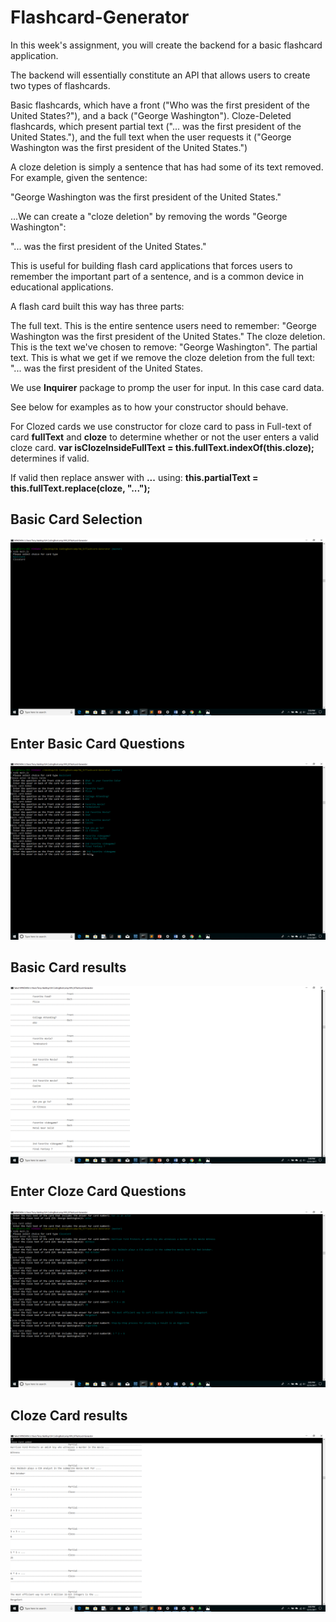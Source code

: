 # Flashcard-Generator

In this week's assignment, you will create the backend for a basic flashcard application.

The backend will essentially constitute an API that allows users to create two types of flashcards.


Basic flashcards, which have a front ("Who was the first president of the United States?"), and a back ("George Washington").
Cloze-Deleted flashcards, which present partial text ("... was the first president of the United States."), and the full text when the user requests it ("George Washington was the first president of the United States.")

A cloze deletion is simply a sentence that has had some of its text removed. For example, given the sentence:

"George Washington was the first president of the United States."

...We can create a "cloze deletion" by removing the words "George Washington":

"... was the first president of the United States."

This is useful for building flash card applications that forces users to remember the important part of a sentence, and is a common device in educational applications.

A flash card built this way has three parts:


The full text. This is the entire sentence users need to remember:  "George Washington was the first president of the United States."
The cloze deletion. This is the text we've chosen to remove: "George Washington".
The partial text. This is what we get if we remove the cloze deletion from the full text: "... was the first president of the United States.

We use **Inquirer** package to promp the user for input. In this case card data.


See below for examples as to how your constructor should behave.

For Clozed cards we use constructor for cloze card to pass in Full-text of card **fullText** and **cloze** to determine whether or not the user enters a valid cloze card.
**var isClozeInsideFullText = this.fullText.indexOf(this.cloze);** determines if valid.

If valid then replace answer with **...** using: **this.partialText = this.fullText.replace(cloze, "...");**

## Basic Card Selection
![Img1](https://github.com/tdsteph1/Flashcard-Generator/blob/master/images/img1.png)

## Enter Basic Card Questions
![Img2](https://github.com/tdsteph1/Flashcard-Generator/blob/master/images/img2.png)

## Basic Card results
![Img3](https://github.com/tdsteph1/Flashcard-Generator/blob/master/images/img3.png)

## Enter Cloze Card Questions
![Img4](https://github.com/tdsteph1/Flashcard-Generator/blob/master/images/img4.png)

## Cloze Card results
![Img5](https://github.com/tdsteph1/Flashcard-Generator/blob/master/images/img5.png)
